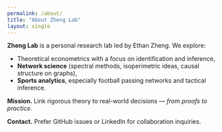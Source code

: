```yaml
---
permalink: /about/
title: "About Zheng Lab"
layout: single
---
```


**Zheng Lab** is a personal research lab led by Ethan Zheng. We explore:

- Theoretical econometrics with a focus on identification and inference,
- **Network science** (spectral methods, isoperimetric ideas, causal structure on graphs),
- **Sports analytics**, especially football passing networks and tactical inference.

**Mission.** Link rigorous theory to real-world decisions — *from proofs to practice.*

**Contact.** Prefer GitHub issues or LinkedIn for collaboration inquiries.

